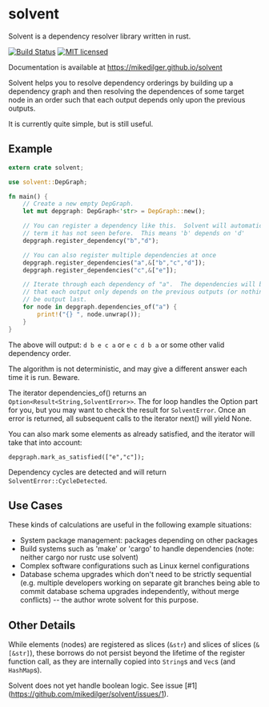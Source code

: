 # solvent
Solvent is a dependency resolver library written in rust.

[![Build Status](https://travis-ci.org/mikedilger/solvent.svg?branch=master)](https://travis-ci.org/mikedilger/solvent)
[![MIT licensed](https://img.shields.io/badge/license-MIT-blue.svg)](./LICENSE)

Documentation is available at https://mikedilger.github.io/solvent

Solvent helps you to resolve dependency orderings by building up a dependency graph and then
resolving the dependences of some target node in an order such that each output depends only upon
the previous outputs.

It is currently quite simple, but is still useful.

## Example

```rust
extern crate solvent;

use solvent::DepGraph;

fn main() {
    // Create a new empty DepGraph.
    let mut depgraph: DepGraph<'str> = DepGraph::new();

    // You can register a dependency like this.  Solvent will automatically create nodes for any
    // term it has not seen before.  This means 'b' depends on 'd'
    depgraph.register_dependency("b","d");

    // You can also register multiple dependencies at once
    depgraph.register_dependencies("a",&["b","c","d"]);
    depgraph.register_dependencies("c",&["e"]);

    // Iterate through each dependency of "a".  The dependencies will be returned in an order such
    // that each output only depends on the previous outputs (or nothing).  The target itself will
    // be output last.
    for node in depgraph.dependencies_of("a") {
        print!("{} ", node.unwrap());
    }
}
```

The above will output:  `d b e c a` or `e c d b a` or some other valid dependency order.

The algorithm is not deterministic, and may give a different answer each time it is run.  Beware.

The iterator dependencies_of() returns an `Option<Result<String,SolventError>>`.  The for loop
handles the Option part for you, but you may want to check the result for `SolventError`.  Once an
error is returned, all subsequent calls to the iterator next() will yield None.

You can also mark some elements as already satisfied, and the iterator will take that into account:

```ignore
depgraph.mark_as_satisfied(["e","c"]);
```

Dependency cycles are detected and will return `SolventError::CycleDetected`.

## Use Cases
These kinds of calculations are useful in the following example situations:
* System package management: packages depending on other packages
* Build systems such as 'make' or 'cargo' to handle dependencies (note: neither cargo nor rustc use
  solvent)
* Complex software configurations such as Linux kernel configurations
* Database schema upgrades which don't need to be strictly sequential (e.g. multiple developers
  working on separate git branches being able to commit database schema upgrades independently,
  without merge conflicts) -- the author wrote solvent for this purpose.

## Other Details
While elements (nodes) are registered as slices (`&str`) and slices of slices (`&[&str]`), these
borrows do not persist beyond the lifetime of the register function call, as they are internally
copied into `String`s and `Vec`s (and `HashMap`s).

Solvent does not yet handle boolean logic.  See issue [#1]
(https://github.com/mikedilger/solvent/issues/1).

